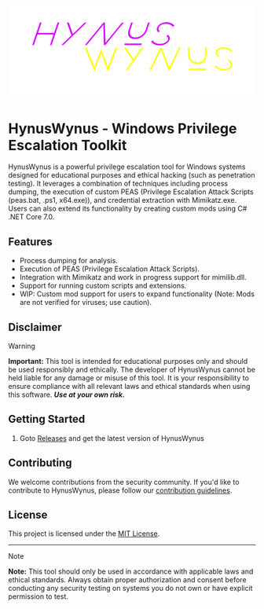 ![](GitAssets/HynusWynus.png)

# HynusWynus - Windows Privilege Escalation Toolkit

HynusWynus is a powerful privilege escalation tool for Windows systems designed for educational purposes and ethical hacking (such as penetration testing). It leverages a combination of techniques including process dumping, the execution of custom PEAS (Privilege Escalation Attack Scripts (peas.bat, .ps1, x64.exe)), and credential extraction with Mimikatz.exe. Users can also extend its functionality by creating custom mods using C# .NET Core 7.0.

## Features

- Process dumping for analysis.
- Execution of PEAS (Privilege Escalation Attack Scripts).
- Integration with Mimikatz and work in progress support for mimilib.dll.
- Support for running custom scripts and extensions.
- WIP: Custom mod support for users to expand functionality (Note: Mods are not verified for viruses; use caution).

## Disclaimer

> [!WARNING]  
> **Important:** This tool is intended for educational purposes only and should be used responsibly and ethically. The developer of HynusWynus cannot be held liable for any damage or misuse of this tool. It is your responsibility to ensure compliance with all relevant laws and ethical standards when using this software.
***Use at your own risk.***

## Getting Started

1. Goto [Releases]() and get the latest version of HynusWynus

## Contributing

We welcome contributions from the security community. If you'd like to contribute to HynusWynus, please follow our [contribution guidelines](link-to-contribution-guidelines).

## License

This project is licensed under the [MIT License](link-to-license).

---

> [!NOTE]  
> **Note:** This tool should only be used in accordance with applicable laws and ethical standards. Always obtain proper authorization and consent before conducting any security testing on systems you do not own or have explicit permission to test.